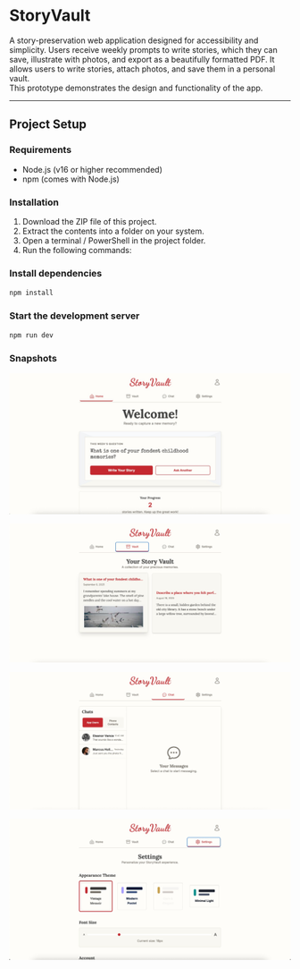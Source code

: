 # StoryVault

A story-preservation web application designed for accessibility and simplicity. Users receive weekly prompts to write stories, which they can save, illustrate with photos, and export as a beautifully formatted PDF.
It allows users to write stories, attach photos, and save them in a personal vault.  
This prototype demonstrates the design and functionality of the app.

---

## Project Setup

### Requirements

- Node.js (v16 or higher recommended)
- npm (comes with Node.js)

### Installation

1. Download the ZIP file of this project.
2. Extract the contents into a folder on your system.
3. Open a terminal / PowerShell in the project folder.
4. Run the following commands:

### Install dependencies

```bash
npm install
```

### Start the development server

```bash
npm run dev
```

### Snapshots
![image 1](public/home.jpg) 

![image 2](public/vault.jpg) 

![image 3](public/chat.jpg) 

![image 4](public/settings.jpg) 